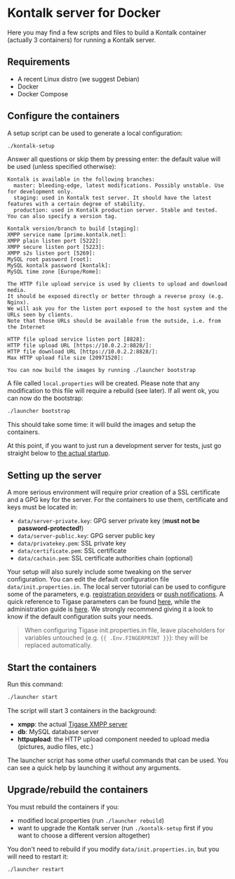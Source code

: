 Kontalk server for Docker
=========================

Here you may find a few scripts and files to build a Kontalk container
(actually 3 containers) for running a Kontalk server.

## Requirements

* A recent Linux distro (we suggest Debian)
* Docker
* Docker Compose

## Configure the containers

A setup script can be used to generate a local configuration:

```bash
./kontalk-setup
```

Answer all questions or skip them by pressing enter: the default value will be used (unless specified otherwise):

```
Kontalk is available in the following branches:
  master: bleeding-edge, latest modifications. Possibly unstable. Use for development only.
  staging: used in Kontalk test server. It should have the latest features with a certain degree of stability.
  production: used in Kontalk production server. Stable and tested.
You can also specify a version tag.

Kontalk version/branch to build [staging]: 
XMPP service name [prime.kontalk.net]: 
XMPP plain listen port [5222]: 
XMPP secure listen port [5223]: 
XMPP s2s listen port [5269]: 
MySQL root password [root]: 
MySQL kontalk password [kontalk]: 
MySQL time zone [Europe/Rome]: 

The HTTP file upload service is used by clients to upload and download media.
It should be exposed directly or better through a reverse proxy (e.g. Nginx).
We will ask you for the listen port exposed to the host system and the URLs seen by clients.
Note that those URLs should be available from the outside, i.e. from the Internet

HTTP file upload service listen port [8828]: 
HTTP file upload URL [https://10.0.2.2:8828/]: 
HTTP file download URL [https://10.0.2.2:8828/]: 
Max HTTP upload file size [20971520]: 

You can now build the images by running ./launcher bootstrap
```

A file called `local.properties` will be created. Please note that any modification
to this file will require a rebuild (see later).
If all went ok, you can now do the bootstrap:

```bash
./launcher bootstrap
```

This should take some time: it will build the images and setup the containers.

At this point, if you want to just run a development server for tests, just
go straight below to [the actual startup](#start-the-containers).

## Setting up the server

A more serious environment will require prior creation of a SSL certificate and
a GPG key for the server. For the containers to use them, certificate and keys must
be located in:

* `data/server-private.key`: GPG server private key (**must not be password-protected!**)
* `data/server-public.key`: GPG server public key
* `data/privatekey.pem`: SSL private key
* `data/certificate.pem`: SSL certificate
* `data/cachain.pem`: SSL certificate authorities chain (optional)

Your setup will also surely include some tweaking on the server configuration.
You can edit the default configuration file `data/init.properties.in`.
The local server tutorial can be used to configure some of the parameters,
e.g. [registration providers](/docs/local-server-howto.md#registration) or
[push notifications](/docs/local-server-howto.md#push-notifications). A quick
reference to Tigase parameters can be found [here](http://docs.tigase.org/tigase-server/7.1.0/Properties_Guide/html/),
while the administration guide is [here](http://docs.tigase.org/tigase-server/7.1.0/Administration_Guide/html/).
We strongly recommend giving it a look to know if the default configuration suits your needs.

> When configuring Tigase init.properties.in file, leave placeholders for
variables untouched (e.g. `{{ .Env.FINGERPRINT }}`): they will be replaced
automatically.

## Start the containers

Run this command:

```bash
./launcher start
```

The script will start 3 containers in the background:

* **xmpp**: the actual [Tigase XMPP server](http://tigase.net/content/tigase-xmpp-server)
* **db**: MySQL database server
* **httpupload**: the HTTP upload component needed to upload media (pictures, audio files, etc.)

The launcher script has some other useful commands that can be used. You can see
a quick help by launching it without any arguments.

## Upgrade/rebuild the containers

You must rebuild the containers if you:

* modified local.properties (run `./launcher rebuild`)
* want to upgrade the Kontalk server (run `./kontalk-setup` first if you want to choose a different version altogether)

You don't need to rebuild if you modify `data/init.properties.in`, but you will need to restart it:

```bash
./launcher restart
```
